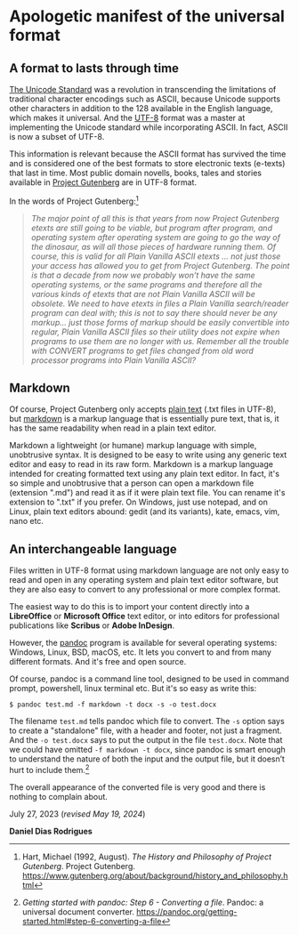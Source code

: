 # Apologetic manifest of the universal format

## A format to lasts through time

[The Unicode Standard](https://en.wikipedia.org/wiki/Unicode) was a revolution in transcending the limitations of traditional character encodings such as ASCII, because Unicode supports other characters in addition to the 128 available in the English language, which makes it universal. And the [UTF-8](https://en.wikipedia.org/wiki/UTF-8) format was a master at implementing the Unicode standard while incorporating ASCII. In fact, ASCII is now a subset of UTF-8.

This information is relevant because the ASCII format has survived the time and is considered one of the best formats to store electronic texts (e-texts) that last in time. Most public domain novells, books, tales and stories available in [Project Gutenberg](https://www.gutenberg.org) are in UTF-8 format.

In the words of Project Gutenberg:[^1]

> _The major point of all this is that years from now Project Gutenberg etexts are still going to be viable, but program after program, and operating system after operating system are going to go the way of the dinosaur, as will all those pieces of hardware running them. Of course, this is valid for all Plain Vanilla ASCII etexts … not just those your access has allowed you to get from Project Gutenberg. The point is that a decade from now we probably won’t have the same operating systems, or the same programs and therefore all the various kinds of etexts that are not Plain Vanilla ASCII will be obsolete. We need to have etexts in files a Plain Vanilla search/reader program can deal with; this is not to say there should never be any markup... just those forms of markup should be easily convertible into regular, Plain Vanilla ASCII files so their utility does not expire when programs to use them are no longer with us. Remember all the trouble with CONVERT programs to get files changed from old word processor programs into Plain Vanilla ASCII?_

## Markdown

Of course, Project Gutenberg only accepts [plain text](https://en.wikipedia.org/wiki/Plain_text) (.txt files in UTF-8), but [markdown](https://en.wikipedia.org/wiki/Markdown) is a markup language that is essentially pure text, that is, it has the same readability when read in a plain text editor.

Markdown a lightweight (or humane) markup language with simple, unobtrusive syntax. It is designed to be easy to write using any generic text editor and easy to read in its raw form. Markdown is a markup language intended for creating formatted text using any plain text editor. In fact, it's so simple and unobtrusive that a person can open a markdown file (extension ".md") and read it as if it were plain text file. You can rename it's extension to ".txt" if you prefer. On Windows, just use notepad, and on Linux, plain text editors abound: gedit (and its variants), kate, emacs, vim, nano etc.

## An interchangeable language

Files written in UTF-8 format using markdown language are not only easy to read and open in any operating system and plain text editor software, but they are also easy to convert to any professional or more complex format.

The easiest way to do this is to import your content directly into a **LibreOffice** or **Microsoft Office** text editor, or into editors for professional publications like **Scribus** or **Adobe InDesign**.

However, the [pandoc](https://pandoc.org/) program is available for several operating systems: Windows, Linux, BSD, macOS, etc. It lets you convert to and from many different formats. And it's free and open source.

Of course, pandoc is a command line tool, designed to be used in command prompt, powershell, linux terminal etc. But it's so easy as write this:

```shell
$ pandoc test.md -f markdown -t docx -s -o test.docx
```

The filename `test.md` tells pandoc which file to convert. The `-s` option says to create a "standalone" file, with a header and footer, not just a fragment. And the `-o test.docx` says to put the output in the file `test.docx`. Note that we could have omitted `-f markdown -t docx`, since pandoc is smart enough to understand the nature of both the input and the output file, but it doesn’t hurt to include them.[^2]

The overall appearance of the converted file is very good and there is nothing to complain about.

July 27, 2023 (_revised May 19, 2024_)

**Daniel Dias Rodrigues**


[^1]: Hart, Michael (1992, August). _The History and Philosophy of Project Gutenberg_. Project Gutenberg. https://www.gutenberg.org/about/background/history_and_philosophy.html

[^2]: _Getting started with pandoc: Step 6 - Converting a file_. Pandoc: a universal document converter. https://pandoc.org/getting-started.html#step-6-converting-a-file
